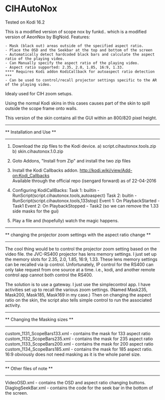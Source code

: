 # CIHAutoNox

Tested on Kodi 16.2

This is a modified version of scope nox by funkd.. which is a modified version of AeonNox by BigNoid.
Features:

    - Mask (black out) areas outside of the specified aspect ratio.
    - Place the OSD and the Seekbar at the top and bottom of the screen
    - Automatically detect hardcoded black bars and calculate the aspect ratio of the playing video.
    - Can Manually specify the aspect ratio of the playing video.
    - Aspect ratio supported: 2.35, 2.0, 1.85, 16:9, 1.33. 
    **** Requires Kodi addon KodiCallback for autoaspect ratio detection ***
    - Can be used to control/recall projector settings specific to the AR of the playing video.

Idealy used for CIH zoom setups. 

Using the normal Kodi skins in this cases causes part of the skin to spill outside the scope frame onto walls.

This version of the skin contains all the GUI within an 800/820 pixel height. 


**************************
** Installation and Use **
**************************

1) Download the zip files to the Kodi device.
    a) script.cihautonox.tools.zip
    b) skin.cihautonox.1.0.zip 

2) Goto Addons, "Install from Zip" and install the two zip files

3) Install the Kodi Callbacks addon. http://kodi.wiki/view/Add-on:Kodi_Callbacks<br>
    Available through the official repo (isengard forward) as of 22-04-2016

4) Configuring KodiCallBacks:
    Task 1: builtin - RunScript(script.cihautonox.tools,autoaspect)
    Task 2: buitin - RunScript(script.cihautonox.tools,133stop)
    Event 1: On PlaybackStarted - Task1
    Event 2: On PlaybackStopped - Task2 (so we can remove the 1.33 side masks for the gui)

5) Play a file and (hopefully) watch the magic happens.

***********************************************************************
** changing the projector zoom settings with the aspect ratio change **
***********************************************************************
The cool thing would be to control the projector zoom setting based on the video file.
the JVC-RS400 projector has lens memory settings. I just set up the memory slots for
2.35, 2.0, 1.85, 16:9, 1.33. 
These lens memory settings can be recalled via ip control. Unfortunately, IP control 
for the RS400 can only take request from one source at a time. i.e., kodi, and another
remote control app cannot both control the RS400.

The solution is to use a gateway. I just use the simplecontrol app. I have activities set
up to recall the various zoom settings. (Named Mask235, Mask200, Mask185, Mask169 in my case.)
Then on changing the aspect ratio on the skin, the script also tells simple control to run
the associated activity.

********************************
** Changing the Masking sizes **
********************************
custom_1131_ScopeBars133.xml - contains the mask for 133 aspect ratio<br>
custom_1132_ScopeBars235.xml - contains the mask for 235 aspect ratio<br>
custom_1133_ScopeBars200.xml - contains the mask for 200 aspect ratio<br>
custom_1134_ScopeBars185.xml - contains the mask for 185 aspect ratio.<br>
16:9 obviously does not need masking as it is the whole panel size.<br>

*************************
** Other files of note **
*************************
VideoOSD.xml - contains the OSD and aspect ratio changing buttons.
DiaglogSeekBar.xml - contains the code for the seek bar in the bottom of the screen.


